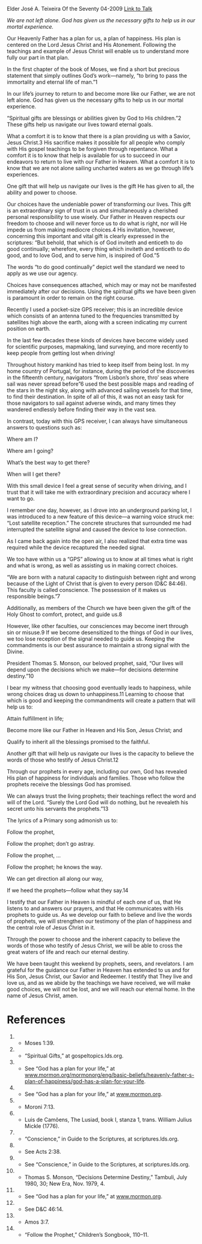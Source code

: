 Elder José A. Teixeira
Of the Seventy
04-2009
[Link to Talk](https://www.churchofjesuschrist.org/study/general-conference/2009/04/gifts-to-help-us-navigate-our-life?lang=eng)

_We are not left alone. God has given us the necessary gifts to help us in our mortal experience._

Our Heavenly Father has a plan for us, a plan of happiness. His plan is centered on the Lord Jesus Christ and His Atonement. Following the teachings and example of Jesus Christ will enable us to understand more fully our part in that plan.

In the first chapter of the book of Moses, we find a short but precious statement that simply outlines God’s work—namely, “to bring to pass the immortality and eternal life of man.”1

In our life’s journey to return to and become more like our Father, we are not left alone. God has given us the necessary gifts to help us in our mortal experience.

“Spiritual gifts are blessings or abilities given by God to His children.”2 These gifts help us navigate our lives toward eternal goals.

What a comfort it is to know that there is a plan providing us with a Savior, Jesus Christ.3 His sacrifice makes it possible for all people who comply with His gospel teachings to be forgiven through repentance. What a comfort it is to know that help is available for us to succeed in our endeavors to return to live with our Father in Heaven. What a comfort it is to know that we are not alone sailing uncharted waters as we go through life’s experiences.

One gift that will help us navigate our lives is the gift He has given to all, the ability and power to choose.

Our choices have the undeniable power of transforming our lives. This gift is an extraordinary sign of trust in us and simultaneously a cherished personal responsibility to use wisely. Our Father in Heaven respects our freedom to choose and will never force us to do what is right, nor will He impede us from making mediocre choices.4 His invitation, however, concerning this important and vital gift is clearly expressed in the scriptures: “But behold, that which is of God inviteth and enticeth to do good continually; wherefore, every thing which inviteth and enticeth to do good, and to love God, and to serve him, is inspired of God.”5

The words “to do good continually” depict well the standard we need to apply as we use our agency.

Choices have consequences attached, which may or may not be manifested immediately after our decisions. Using the spiritual gifts we have been given is paramount in order to remain on the right course.

Recently I used a pocket-size GPS receiver; this is an incredible device which consists of an antenna tuned to the frequencies transmitted by satellites high above the earth, along with a screen indicating my current position on earth.

In the last few decades these kinds of devices have become widely used for scientific purposes, mapmaking, land surveying, and more recently to keep people from getting lost when driving!

Throughout history mankind has tried to keep itself from being lost. In my home country of Portugal, for instance, during the period of the discoveries in the fifteenth century, navigators “from Lisbon’s shore, thro’ seas where sail was never spread before”6 used the best possible maps and reading of the stars in the night sky, along with advanced sailing vessels for that time, to find their destination. In spite of all of this, it was not an easy task for those navigators to sail against adverse winds, and many times they wandered endlessly before finding their way in the vast sea.

In contrast, today with this GPS receiver, I can always have simultaneous answers to questions such as:





Where am I?





Where am I going?





What’s the best way to get there?





When will I get there?





With this small device I feel a great sense of security when driving, and I trust that it will take me with extraordinary precision and accuracy where I want to go.

I remember one day, however, as I drove into an underground parking lot, I was introduced to a new feature of this device—a warning voice struck me: “Lost satellite reception.” The concrete structures that surrounded me had interrupted the satellite signal and caused the device to lose connection.

As I came back again into the open air, I also realized that extra time was required while the device recaptured the needed signal.

We too have within us a “GPS” allowing us to know at all times what is right and what is wrong, as well as assisting us in making correct choices.

“We are born with a natural capacity to distinguish between right and wrong because of the Light of Christ that is given to every person (D&C 84:46). This faculty is called conscience. The possession of it makes us responsible beings.”7

Additionally, as members of the Church we have been given the gift of the Holy Ghost to comfort, protect, and guide us.8

However, like other faculties, our consciences may become inert through sin or misuse.9 If we become desensitized to the things of God in our lives, we too lose reception of the signal needed to guide us. Keeping the commandments is our best assurance to maintain a strong signal with the Divine.

President Thomas S. Monson, our beloved prophet, said, “Our lives will depend upon the decisions which we make—for decisions determine destiny.”10

I bear my witness that choosing good eventually leads to happiness, while wrong choices drag us down to unhappiness.11 Learning to choose that which is good and keeping the commandments will create a pattern that will help us to:





Attain fulfillment in life;





Become more like our Father in Heaven and His Son, Jesus Christ; and





Qualify to inherit all the blessings promised to the faithful.





Another gift that will help us navigate our lives is the capacity to believe the words of those who testify of Jesus Christ.12

Through our prophets in every age, including our own, God has revealed His plan of happiness for individuals and families. Those who follow the prophets receive the blessings God has promised.

We can always trust the living prophets; their teachings reflect the word and will of the Lord. “Surely the Lord God will do nothing, but he revealeth his secret unto his servants the prophets.”13

The lyrics of a Primary song admonish us to:





Follow the prophet,

Follow the prophet; don’t go astray.

Follow the prophet, …

Follow the prophet; he knows the way.



We can get direction all along our way,

If we heed the prophets—follow what they say.14





I testify that our Father in Heaven is mindful of each one of us, that He listens to and answers our prayers, and that He communicates with His prophets to guide us. As we develop our faith to believe and live the words of prophets, we will strengthen our testimony of the plan of happiness and the central role of Jesus Christ in it.

Through the power to choose and the inherent capacity to believe the words of those who testify of Jesus Christ, we will be able to cross the great waters of life and reach our eternal destiny.

We have been taught this weekend by prophets, seers, and revelators. I am grateful for the guidance our Father in Heaven has extended to us and for His Son, Jesus Christ, our Savior and Redeemer. I testify that They live and love us, and as we abide by the teachings we have received, we will make good choices, we will not be lost, and we will reach our eternal home. In the name of Jesus Christ, amen.

# References
1. - Moses 1:39.
2. - “Spiritual Gifts,” at gospeltopics.lds.org.
3. - See “God has a plan for your life,” at www.mormon.org/mormonorg/eng/basic-beliefs/heavenly-father-s-plan-of-happiness/god-has-a-plan-for-your-life.
4. - See “God has a plan for your life,” at www.mormon.org.
5. - Moroni 7:13.
6. - Luis de Camõens, The Lusiad, book I, stanza 1, trans. William Julius Mickle (1776).
7. - “Conscience,” in Guide to the Scriptures, at scriptures.lds.org.
8. - See Acts 2:38.
9. - See “Conscience,” in Guide to the Scriptures, at scriptures.lds.org.
10. - Thomas S. Monson, “Decisions Determine Destiny,” Tambuli, July 1980, 30; New Era, Nov. 1979, 4.
11. - See “God has a plan for your life,” at www.mormon.org.
12. - See D&C 46:14.
13. - Amos 3:7.
14. - “Follow the Prophet,” Children’s Songbook, 110–11.